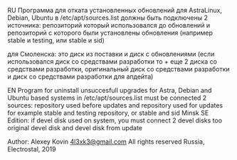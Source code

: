 RU
Программа для отката установленных обновлений для AstraLinux, Debian, Ubuntu
в /etc/apt/sources.list должны быть подключены 2 источника: 
репозиторий который использовался до обновлений и репозиторий с которого были установлены обновления (например stable и testing, или stable и sid)

для Смоленска:
это диск из поставки и диск с обновлениями (если использовался диск со средствами разработки то + еще 2 диска со средствами разработки, оригинальный диск со средствами разработки и диск со средствами разработки для апдейта)

EN
Program for uninstall unsuccesfull upgrades for Astra, Debian and Ubuntu based systems
in /etc/apt/sources.list must be connected 2 sources:
repository used before updates and repository used for updates
for example stable and testing repository, or stable and sid
Minsk SE Edition:
if devel disk used on system, you must connect 2 devel disks too
original devel disk and devel disk from update

Author: Alexey Kovin <4l3xk3@gmail.com>
All rights reserved
Russia, Electrostal, 2019
